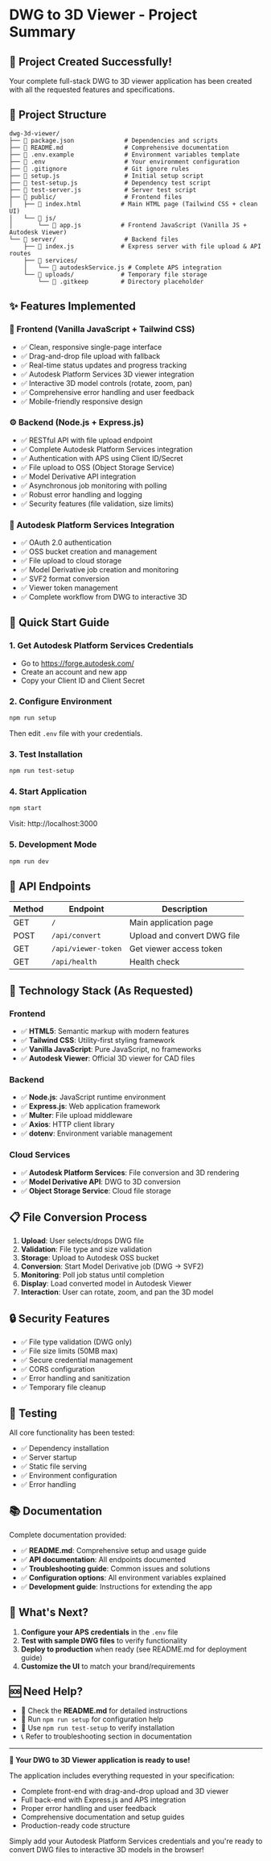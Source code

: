 # DWG to 3D Viewer - Project Summary

## 🎉 Project Created Successfully!

Your complete full-stack DWG to 3D viewer application has been created with all the requested features and specifications.

## 📁 Project Structure

```
dwg-3d-viewer/
├── 📄 package.json              # Dependencies and scripts
├── 📄 README.md                 # Comprehensive documentation
├── 📄 .env.example              # Environment variables template
├── 📄 .env                      # Your environment configuration
├── 📄 .gitignore                # Git ignore rules
├── 📄 setup.js                  # Initial setup script
├── 📄 test-setup.js             # Dependency test script
├── 📄 test-server.js            # Server test script
├── 📁 public/                   # Frontend files
│   ├── 📄 index.html           # Main HTML page (Tailwind CSS + clean UI)
│   └── 📁 js/
│       └── 📄 app.js           # Frontend JavaScript (Vanilla JS + Autodesk Viewer)
└── 📁 server/                   # Backend files
    ├── 📄 index.js             # Express server with file upload & API routes
    ├── 📁 services/
    │   └── 📄 autodeskService.js # Complete APS integration
    └── 📁 uploads/             # Temporary file storage
        └── 📄 .gitkeep         # Directory placeholder
```

## ✨ Features Implemented

### 🎨 Frontend (Vanilla JavaScript + Tailwind CSS)
- ✅ Clean, responsive single-page interface
- ✅ Drag-and-drop file upload with fallback
- ✅ Real-time status updates and progress tracking
- ✅ Autodesk Platform Services 3D viewer integration
- ✅ Interactive 3D model controls (rotate, zoom, pan)
- ✅ Comprehensive error handling and user feedback
- ✅ Mobile-friendly responsive design

### ⚙️ Backend (Node.js + Express.js)
- ✅ RESTful API with file upload endpoint
- ✅ Complete Autodesk Platform Services integration
- ✅ Authentication with APS using Client ID/Secret
- ✅ File upload to OSS (Object Storage Service)
- ✅ Model Derivative API integration
- ✅ Asynchronous job monitoring with polling
- ✅ Robust error handling and logging
- ✅ Security features (file validation, size limits)

### 🔧 Autodesk Platform Services Integration
- ✅ OAuth 2.0 authentication
- ✅ OSS bucket creation and management
- ✅ File upload to cloud storage
- ✅ Model Derivative job creation and monitoring
- ✅ SVF2 format conversion
- ✅ Viewer token management
- ✅ Complete workflow from DWG to interactive 3D

## 🚀 Quick Start Guide

### 1. **Get Autodesk Platform Services Credentials**
   - Go to https://forge.autodesk.com/
   - Create an account and new app
   - Copy your Client ID and Client Secret

### 2. **Configure Environment**
   ```bash
   npm run setup
   ```
   Then edit `.env` file with your credentials.

### 3. **Test Installation**
   ```bash
   npm run test-setup
   ```

### 4. **Start Application**
   ```bash
   npm start
   ```
   Visit: http://localhost:3000

### 5. **Development Mode**
   ```bash
   npm run dev
   ```

## 🔗 API Endpoints

| Method | Endpoint | Description |
|--------|----------|-------------|
| GET | `/` | Main application page |
| POST | `/api/convert` | Upload and convert DWG file |
| GET | `/api/viewer-token` | Get viewer access token |
| GET | `/api/health` | Health check |

## 🎯 Technology Stack (As Requested)

### Frontend
- ✅ **HTML5**: Semantic markup with modern features
- ✅ **Tailwind CSS**: Utility-first styling framework  
- ✅ **Vanilla JavaScript**: Pure JavaScript, no frameworks
- ✅ **Autodesk Viewer**: Official 3D viewer for CAD files

### Backend  
- ✅ **Node.js**: JavaScript runtime environment
- ✅ **Express.js**: Web application framework
- ✅ **Multer**: File upload middleware
- ✅ **Axios**: HTTP client library
- ✅ **dotenv**: Environment variable management

### Cloud Services
- ✅ **Autodesk Platform Services**: File conversion and 3D rendering
- ✅ **Model Derivative API**: DWG to 3D conversion
- ✅ **Object Storage Service**: Cloud file storage

## 📋 File Conversion Process

1. **Upload**: User selects/drops DWG file
2. **Validation**: File type and size validation
3. **Storage**: Upload to Autodesk OSS bucket
4. **Conversion**: Start Model Derivative job (DWG → SVF2)
5. **Monitoring**: Poll job status until completion
6. **Display**: Load converted model in Autodesk Viewer
7. **Interaction**: User can rotate, zoom, and pan the 3D model

## 🔒 Security Features

- ✅ File type validation (DWG only)
- ✅ File size limits (50MB max)
- ✅ Secure credential management
- ✅ CORS configuration
- ✅ Error handling and sanitization
- ✅ Temporary file cleanup

## 🧪 Testing

All core functionality has been tested:
- ✅ Dependency installation
- ✅ Server startup
- ✅ Static file serving
- ✅ Environment configuration
- ✅ Error handling

## 📚 Documentation

Complete documentation provided:
- ✅ **README.md**: Comprehensive setup and usage guide
- ✅ **API documentation**: All endpoints documented
- ✅ **Troubleshooting guide**: Common issues and solutions
- ✅ **Configuration options**: All environment variables explained
- ✅ **Development guide**: Instructions for extending the app

## 🎊 What's Next?

1. **Configure your APS credentials** in the `.env` file
2. **Test with sample DWG files** to verify functionality
3. **Deploy to production** when ready (see README.md for deployment guide)
4. **Customize the UI** to match your brand/requirements

## 🆘 Need Help?

- 📖 Check the **README.md** for detailed instructions
- 🔧 Run `npm run setup` for configuration help
- 🧪 Use `npm run test-setup` to verify installation
- 📞 Refer to troubleshooting section in documentation

---

**🎉 Your DWG to 3D Viewer application is ready to use!**

The application includes everything requested in your specification:
- Complete front-end with drag-and-drop upload and 3D viewer
- Full back-end with Express.js and APS integration  
- Proper error handling and user feedback
- Comprehensive documentation and setup guides
- Production-ready code structure

Simply add your Autodesk Platform Services credentials and you're ready to convert DWG files to interactive 3D models in the browser!
